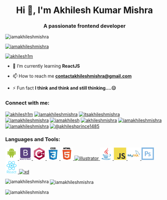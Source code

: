<h1 align="center">Hi 👋, I'm Akhilesh Kumar Mishra</h1>
<h3 align="center">A passionate frontend developer</h3>

<p align="left"> <img src="https://komarev.com/ghpvc/?username=iamakhileshmishra&label=Profile%20views&color=0e75b6&style=flat" alt="iamakhileshmishra" /> </p>

<p align="left"> <a href="https://github.com/ryo-ma/github-profile-trophy"><img src="https://github-profile-trophy.vercel.app/?username=iamakhileshmishra" alt="iamakhileshmishra" /></a> </p>

<p align="left"> <a href="https://twitter.com/akhilesh1m" target="blank"><img src="https://img.shields.io/twitter/follow/akhilesh1m?logo=twitter&style=for-the-badge" alt="akhilesh1m" /></a> </p>

- 🌱 I’m currently learning **ReactJS**

- 📫 How to reach me **contactakhileshmishra@gmail.com**

- ⚡ Fun fact **I think and think and still thinking....😑**

<h3 align="left">Connect with me:</h3>
<p align="left">
<a href="https://twitter.com/akhilesh1m" target="blank"><img align="center" src="https://raw.githubusercontent.com/rahuldkjain/github-profile-readme-generator/master/src/images/icons/Social/twitter.svg" alt="akhilesh1m" height="30" width="40" /></a>
<a href="https://linkedin.com/in/iamakhileshmishra" target="blank"><img align="center" src="https://raw.githubusercontent.com/rahuldkjain/github-profile-readme-generator/master/src/images/icons/Social/linked-in-alt.svg" alt="iamakhileshmishra" height="30" width="40" /></a>
<a href="https://fb.com/itsakhileshmishra" target="blank"><img align="center" src="https://raw.githubusercontent.com/rahuldkjain/github-profile-readme-generator/master/src/images/icons/Social/facebook.svg" alt="itsakhileshmishra" height="30" width="40" /></a>
<a href="https://instagram.com/iamakhileshmishra" target="blank"><img align="center" src="https://raw.githubusercontent.com/rahuldkjain/github-profile-readme-generator/master/src/images/icons/Social/instagram.svg" alt="iamakhileshmishra" height="30" width="40" /></a>
<a href="https://www.codechef.com/users/iamakhilesh" target="blank"><img align="center" src="https://cdn.jsdelivr.net/npm/simple-icons@3.1.0/icons/codechef.svg" alt="iamakhilesh" height="30" width="40" /></a>
<a href="https://www.hackerrank.com/akhileshmishra" target="blank"><img align="center" src="https://raw.githubusercontent.com/rahuldkjain/github-profile-readme-generator/master/src/images/icons/Social/hackerrank.svg" alt="akhileshmishra" height="30" width="40" /></a>
<a href="https://codeforces.com/profile/iamakhileshmishra" target="blank"><img align="center" src="https://cdn.jsdelivr.net/npm/simple-icons@3.0.1/icons/codeforces.svg" alt="iamakhileshmishra" height="30" width="40" /></a>
<a href="https://www.leetcode.com/iamakhileshmishra" target="blank"><img align="center" src="https://raw.githubusercontent.com/rahuldkjain/github-profile-readme-generator/master/src/images/icons/Social/leet-code.svg" alt="iamakhileshmishra" height="30" width="40" /></a>
<a href="https://www.hackerearth.com/@akhileshprince1485" target="blank"><img align="center" src="https://raw.githubusercontent.com/rahuldkjain/github-profile-readme-generator/master/src/images/icons/Social/hackerearth.svg" alt="@akhileshprince1485" height="30" width="40" /></a>
</p>

<h3 align="left">Languages and Tools:</h3>
<p align="left"> <a href="https://developer.android.com" target="_blank"> <img src="https://raw.githubusercontent.com/devicons/devicon/master/icons/android/android-original-wordmark.svg" alt="android" width="40" height="40"/> </a> <a href="https://getbootstrap.com" target="_blank"> <img src="https://raw.githubusercontent.com/devicons/devicon/master/icons/bootstrap/bootstrap-plain-wordmark.svg" alt="bootstrap" width="40" height="40"/> </a> <a href="https://www.w3schools.com/cpp/" target="_blank"> <img src="https://raw.githubusercontent.com/devicons/devicon/master/icons/cplusplus/cplusplus-original.svg" alt="cplusplus" width="40" height="40"/> </a> <a href="https://www.w3schools.com/css/" target="_blank"> <img src="https://raw.githubusercontent.com/devicons/devicon/master/icons/css3/css3-original-wordmark.svg" alt="css3" width="40" height="40"/> </a> <a href="https://www.w3.org/html/" target="_blank"> <img src="https://raw.githubusercontent.com/devicons/devicon/master/icons/html5/html5-original-wordmark.svg" alt="html5" width="40" height="40"/> </a> <a href="https://www.adobe.com/in/products/illustrator.html" target="_blank"> <img src="https://www.vectorlogo.zone/logos/adobe_illustrator/adobe_illustrator-icon.svg" alt="illustrator" width="40" height="40"/> </a> <a href="https://www.java.com" target="_blank"> <img src="https://raw.githubusercontent.com/devicons/devicon/master/icons/java/java-original.svg" alt="java" width="40" height="40"/> </a> <a href="https://developer.mozilla.org/en-US/docs/Web/JavaScript" target="_blank"> <img src="https://raw.githubusercontent.com/devicons/devicon/master/icons/javascript/javascript-original.svg" alt="javascript" width="40" height="40"/> </a> <a href="https://www.mysql.com/" target="_blank"> <img src="https://raw.githubusercontent.com/devicons/devicon/master/icons/mysql/mysql-original-wordmark.svg" alt="mysql" width="40" height="40"/> </a> <a href="https://www.photoshop.com/en" target="_blank"> <img src="https://raw.githubusercontent.com/devicons/devicon/master/icons/photoshop/photoshop-line.svg" alt="photoshop" width="40" height="40"/> </a> <a href="https://reactjs.org/" target="_blank"> <img src="https://raw.githubusercontent.com/devicons/devicon/master/icons/react/react-original-wordmark.svg" alt="react" width="40" height="40"/> </a> <a href="https://www.adobe.com/products/xd.html" target="_blank"> <img src="https://cdn.worldvectorlogo.com/logos/adobe-xd.svg" alt="xd" width="40" height="40"/> </a> </p>

<p><img align="left" src="https://github-readme-stats.vercel.app/api/top-langs?username=iamakhileshmishra&show_icons=true&locale=en&layout=compact" alt="iamakhileshmishra" /></p>

<p>&nbsp;<img align="center" src="https://github-readme-stats.vercel.app/api?username=iamakhileshmishra&show_icons=true&locale=en" alt="iamakhileshmishra" /></p>

<p><img align="center" src="https://github-readme-streak-stats.herokuapp.com/?user=iamakhileshmishra&" alt="iamakhileshmishra" /></p>

